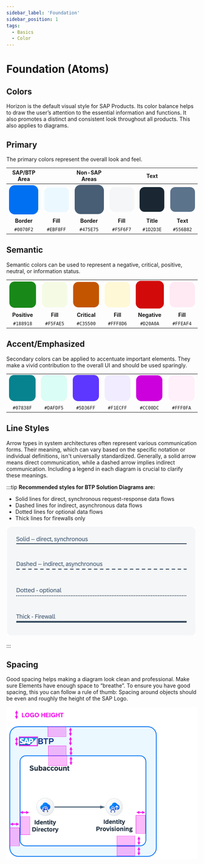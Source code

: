 ```yaml
---
sidebar_label: 'Foundation'
sidebar_position: 1
tags:
  - Basics
  - Color
---
```


# Foundation (Atoms)

## Colors

Horizon is the default visual style for SAP Products. Its color balance helps to draw the user’s attention to the essential information and functions. It also promotes a distinct and consistent look throughout all products. This also applies to diagrams.

## Primary

The primary colors represent the overall look and feel.


| SAP/BTP Area   |    | Non-SAP Areas |  | Text |  |
|:-:|:-:|:-:|:-:|:-:|:-:|
|![BTP Border](../pics/table_pics/0070F2.png)| ![BTP Fill](../pics/table_pics/EBF8FF.png)|![Non-SAP Border](../pics/table_pics/475E75.png) | ![Non-SAP Border](../pics/table_pics/F5F6F7.png)|![Non-SAP Border](../pics/table_pics/1D2D3E.png) | ![Non-SAP Border](../pics/table_pics/556B82.png)|
|**Border**|**Fill**| **Border**|**Fill** | **Title**| **Text**|
|``` #0070F2 ```| ``` #EBF8FF ```| ``` #475E75 ```|``` #F5F6F7 ``` | ``` #1D2D3E ```| ``` #556B82 ```|

## Semantic

Semantic colors can be used to represent a negative, critical, positive, neutral, or information status.


|   |    |  |  |  |  |
|:-:|:-:|:-:|:-:|:-:|:-:|
|![BTP Border](../pics/table_pics/188918.png)| ![BTP Fill](../pics/table_pics/F5FAE5.png)|![Non-SAP Border](../pics/table_pics/C35500.png) | ![Non-SAP Border](../pics/table_pics/FFF8D6.png)|![Non-SAP Border](../pics/table_pics/D20A0A.png) | ![Non-SAP Border](../pics/table_pics/FFEAF4.png)|
|**Positive**|**Fill**| **Critical**|**Fill** | **Negative**| **Fill**|
|``` #188918 ```| ``` #F5FAE5 ```| ``` #C35500 ```|``` #FFF8D6 ``` | ``` #D20A0A ```| ``` #FFEAF4 ```|


## Accent/Emphasized

Secondary colors can be applied to accentuate important elements. They make a vivid contribution to the overall UI and should be used sparingly.


|   |    |  |  |  |  |
|:-:|:-:|:-:|:-:|:-:|:-:|
|![BTP Border](../pics/table_pics/07838F.png)| ![BTP Fill](../pics/table_pics/DAFDF5.png)|![Non-SAP Border](../pics/table_pics/5D36FF.png) | ![Non-SAP Border](../pics/table_pics/F1ECFF.png)|![Non-SAP Border](../pics/table_pics/CC00DC.png) | ![Non-SAP Border](../pics/table_pics/FFF0FA.png)|
|``` #07838F ```| ``` #DAFDF5 ```| ``` #5D36FF ```|``` #F1ECFF ``` | ``` #CC00DC ```| ``` #FFF0FA ```|




## Line Styles

Arrow types in system architectures often represent various communication forms. Their meaning, which can vary based on the specific notation or individual definitions, isn't universally standardized. Generally, a solid arrow means direct communication, while a dashed arrow implies indirect communication. Including a legend in each diagram is crucial to clarify these meanings.

:::tip
**Recommended styles for BTP Solution Diagrams are:**
- Solid lines for direct, synchronous request-response data flows
- Dashed lines for indirect, asynchronous data flows
- Dotted lines for optional data flows
- Thick lines for firewalls only



![atoms](../pics/line_styles.png)

:::
## Spacing

Good spacing helps making a diagram look clean and professional. Make sure Elements have enough space to “breathe”.
To ensure you have good spacing, this you can follow a rule of thumb: Spacing around objects should be even and roughly the height of the SAP Logo.


![atoms](../pics/spacing.png)